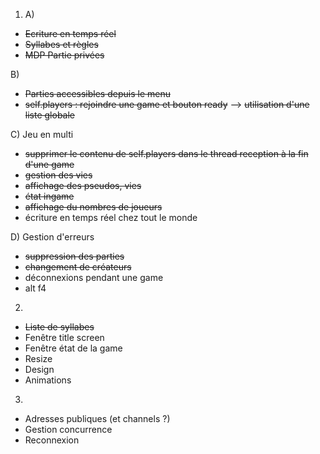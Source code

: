 1) A) 
- ~~Ecriture en temps réel~~
- ~~Syllabes et règles~~
- ~~MDP Partie privées~~

B) 
- ~~Parties accessibles depuis le menu~~
- ~~self.players : rejoindre une game et bouton ready~~
    --> ~~utilisation d'une liste globale~~

C) Jeu en multi
- ~~supprimer le contenu de self.players dans le thread reception à la fin d'une game~~
- ~~gestion des vies~~
- ~~affichage des pseudos, vies~~
- ~~état ingame~~
- ~~affichage du nombres de joueurs~~
- écriture en temps réel chez tout le monde

D) Gestion d'erreurs
- ~~suppression des parties~~
- ~~changement de créateurs~~
- déconnexions pendant une game
- alt f4

2) 
- ~~Liste de syllabes~~
- Fenêtre title screen
- Fenêtre état de la game
- Resize
- Design
- Animations

3) 
- Adresses publiques (et channels ?)
- Gestion concurrence
- Reconnexion

